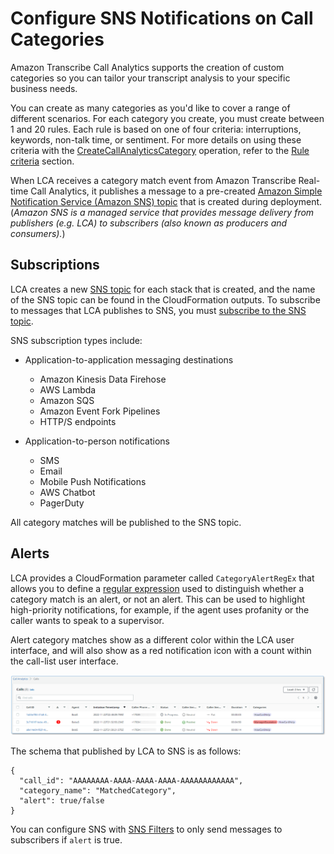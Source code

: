 # Configure SNS Notifications on Call Categories

Amazon Transcribe Call Analytics supports the creation of custom categories so you can tailor your transcript analysis to your specific business needs.

You can create as many categories as you'd like to cover a range of different scenarios. For each category you create, you must create between 1 and 20 rules. Each rule is based on one of four criteria: interruptions, keywords, non-talk time, or sentiment. For more details on using these criteria with the [CreateCallAnalyticsCategory](https://docs.aws.amazon.com/transcribe/latest/APIReference/API_CreateCallAnalyticsCategory.html) operation, refer to the [Rule criteria](https://docs.aws.amazon.com/transcribe/latest/dg/call-analytics-create-categories.html#call-analytics-create-categories-rules#call-analytics-create-categories-rules) section.

When LCA receives a category match event from Amazon Transcribe Real-time Call Analytics, it publishes a message to a pre-created [Amazon Simple Notification Service (Amazon SNS) topic](https://docs.aws.amazon.com/sns/latest/dg/welcome.html) that is created during deployment. (*Amazon SNS is a managed service that provides message delivery from publishers (e.g. LCA) to subscribers (also known as producers and consumers).*)

## Subscriptions

LCA creates a new [SNS topic](https://docs.aws.amazon.com/sns/latest/dg/sns-create-topic.html) for each stack that is created, and the name of the SNS topic can be found in the CloudFormation outputs. To subscribe to messages that LCA publishes to SNS, you must [subscribe to the SNS topic](https://docs.aws.amazon.com/sns/latest/dg/sns-create-subscribe-endpoint-to-topic.html). 

SNS subscription types include:

- Application-to-application messaging destinations
  - Amazon Kinesis Data Firehose
  - AWS Lambda
  - Amazon SQS
  - Amazon Event Fork Pipelines
  - HTTP/S endpoints
  
- Application-to-person notifications
  - SMS
  - Email
  - Mobile Push Notifications
  - AWS Chatbot
  - PagerDuty

All category matches will be published to the SNS topic.

## Alerts

LCA provides a CloudFormation parameter called `CategoryAlertRegEx` that allows you to define a [regular expression](https://en.wikipedia.org/wiki/Regular_expression) used to distinguish whether a category match is an alert, or not an alert. This can be used to highlight high-priority notifications, for example, if the agent uses profanity or the caller wants to speak to a supervisor.

Alert category matches show as a different color within the LCA user interface, and will also show as a red notification icon with a count within the call-list user interface.

![CallList](../images/call-list-with-categories-and-alerts.png)

The schema that published by LCA to SNS is as follows:

```
{
  "call_id": "AAAAAAAA-AAAA-AAAA-AAAA-AAAAAAAAAAAA", 
  "category_name": "MatchedCategory", 
  "alert": true/false
}
```

You can configure SNS with [SNS Filters](https://docs.aws.amazon.com/sns/latest/dg/sns-message-filtering.html) to only send messages to subscribers if `alert` is true.

